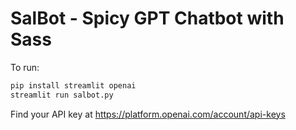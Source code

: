 # SalBot - Spicy GPT Chatbot with Sass

To run:
```bash
pip install streamlit openai
streamlit run salbot.py
```

Find your API key at https://platform.openai.com/account/api-keys